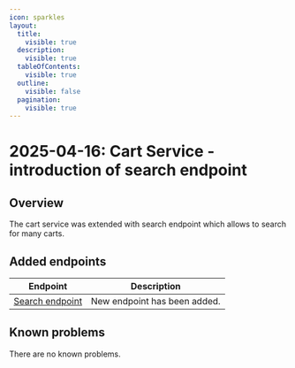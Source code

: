 ```yaml
---
icon: sparkles
layout:
  title:
    visible: true
  description:
    visible: true
  tableOfContents:
    visible: true
  outline:
    visible: false
  pagination:
    visible: true
---
```


# 2025-04-16: Cart Service - introduction of search endpoint

## Overview

The cart service was extended with search endpoint which allows to search for many carts.

## Added endpoints

| Endpoint                                                                         | Description                  |
|----------------------------------------------------------------------------------|------------------------------|
| [Search endpoint](https://developer.emporix.io/documentation-portal/api-references/api-guides-and-references/api-references/checkout/cart/api-reference/carts#post-cart-tenant-carts-search)   | New endpoint has been added. |

## Known problems

There are no known problems.
